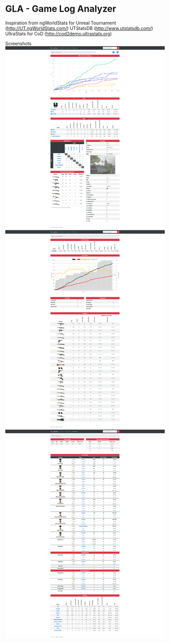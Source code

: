 # GLA - Game Log Analyzer

Inspiration from
	ngWorldStats for Unreal Tournament (http://UT.ngWorldStats.com/)
	UTStatsDB (http://www.utstatsdb.com/)
	UltraStats for CoD (http://cod2demo.ultrastats.org)

Screenshots
![](capture1.png)
![](capture2.png)
![](capture3.png)